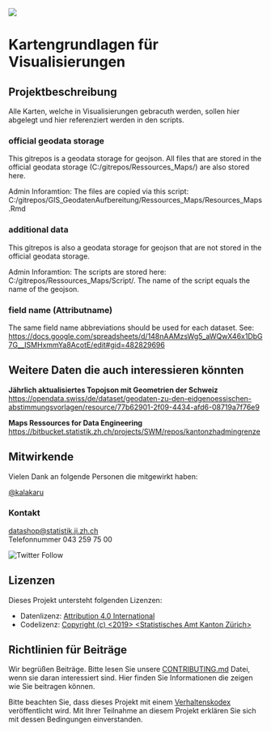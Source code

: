 ![](https://opendata.swiss/content/uploads/2016/02/kt_zh.png)

# Kartengrundlagen für Visualisierungen


## Projektbeschreibung

Alle Karten, welche in Visualisierungen gebracuth werden, sollen hier abgelegt und hier referenziert werden in den scripts.

### official geodata storage

This gitrepos is a geodata storage for geojson. All files that are stored in the official geodata storage (C:/gitrepos/Ressources_Maps/) are also stored here.

Admin Inforamtion: The files are copied via this script: C:/gitrepos/GIS_GeodatenAufbereitung/Ressources_Maps/Resources_Maps.Rmd


### additional data

This gitrepos is also a geodata storage for geojson that are not stored in the official geodata storage.

Admin Inforamtion: The scripts are stored here: C:/gitrepos/Ressources_Maps/Script/. The name of the script equals the name of the geojson.

### field name (Attributname)

The same field name abbreviations should be used for each dataset. See: https://docs.google.com/spreadsheets/d/148nAAMzsWg5_aWQwX46x1DbG7G__ISMHxmmYa8AcotE/edit#gid=482829696


## Weitere Daten die auch interessieren könnten

**Jährlich aktualisiertes Topojson mit Geometrien der Schweiz** <br>
https://opendata.swiss/de/dataset/geodaten-zu-den-eidgenoessischen-abstimmungsvorlagen/resource/77b62901-2f09-4434-afd6-08719a7f76e9

**Maps Ressources for Data Engineering** <br>
https://bitbucket.statistik.zh.ch/projects/SWM/repos/kantonzhadmingrenze



## Mitwirkende

Vielen Dank an folgende Personen die mitgewirkt haben:

[@kalakaru](https://github.com/kalakaru)

### Kontakt

datashop@statistik.ji.zh.ch <br>
Telefonnummer 043 259 75 00

![Twitter Follow](https://img.shields.io/twitter/follow/statistik_zh?style=social)

## Lizenzen

Dieses Projekt untersteht folgenden Lizenzen: <br>
- Datenlizenz: [Attribution 4.0 International](https://github.com/statistikZH/STAT_Schablone/blob/master/LICENSE_data)
- Codelizenz: [Copyright (c) <2019> <Statistisches Amt Kanton Zürich>](https://github.com/statistikZH/STAT_Schablone/blob/master/LICENSE_code)

## Richtlinien für Beiträge
Wir begrüßen Beiträge. Bitte lesen Sie unsere [CONTRIBUTING.md](https://github.com/statistikZH/STAT_Schablone/blob/master/CONTRIBUTING.md) Datei, wenn sie daran interessiert sind. Hier finden Sie Informationen die zeigen wie Sie beitragen können.

Bitte beachten Sie, dass dieses Projekt mit einem [Verhaltenskodex](https://github.com/statistikZH/STAT_Schablone/blob/master/CodeOfConduct.md) veröffentlicht wird. Mit Ihrer Teilnahme an diesem Projekt erklären Sie sich mit dessen Bedingungen einverstanden.


